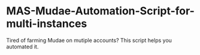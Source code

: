 # MAS-Mudae-Automation-Script-for-multi-instances
Tired of farming Mudae on mutiple accounts? This script helps you automated it.
